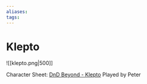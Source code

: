 ```yaml
---
aliases: 
tags: 
---
```


# Klepto

![[klepto.png|500]]


Character Sheet: [DnD Beyond - Klepto](https://www.dndbeyond.com/characters/66350269)
Played by Peter